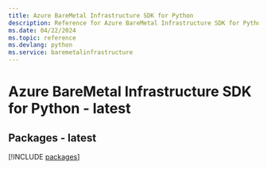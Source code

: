 ```yaml
---
title: Azure BareMetal Infrastructure SDK for Python
description: Reference for Azure BareMetal Infrastructure SDK for Python
ms.date: 04/22/2024
ms.topic: reference
ms.devlang: python
ms.service: baremetalinfrastructure
---
```

# Azure BareMetal Infrastructure SDK for Python - latest
## Packages - latest
[!INCLUDE [packages](baremetal-infrastructure-index.md)]